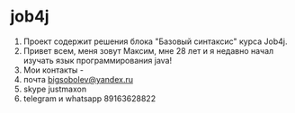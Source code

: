 # job4j

1. Проект содержит решения блока "Базовый синтаксис" курса Job4j.
2. Привет всем, меня зовут Максим, мне 28 лет и я недавно начал изучать язык программирования java!
3. Мои контакты -
4. почта bigsobolev@yandex.ru
5. skype justmaxon
6. telegram и whatsapp 89163628822
